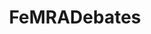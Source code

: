 ---
title: FeMRADebates
crosslinks:
- MensRights
- FemraMeta
- MensLib
- xkcd
- AskFeminists
- rbomi
- AskMen
- pussypassdenied
- AskReddit
- doctorwho
- changemyview
- TwoXChromosomes
- KotakuInAction
- australia
- PurplePillDebate
- JamesDamore
- IAmA
- AskHistorians
- worldnews
- asoiaf
---
